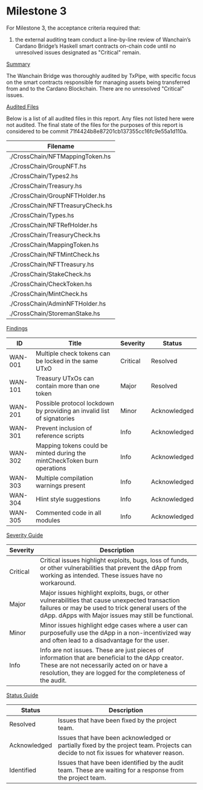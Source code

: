 # Milestone 3

For Milestone 3, the acceptance criteria required that:

1. the external auditing team conduct a line-by-line review of Wanchain’s Cardano Bridge’s Haskell smart contracts on-chain code until no unresolved issues designated as "Critical" remain.

<ins>Summary</ins>

The Wanchain Bridge was thoroughly audited by TxPipe, with specific focus on the smart contracts responsible for managing assets being transferred from and to the Cardano Blockchain. There are no unresolved "Critical" issues.

<ins>Audited Files</ins>

Below is a list of all audited files in this report. Any files not listed here were not audited.
The final state of the files for the purposes of this report is considered to be commit
71f4424b8e87201cb137355cc16fc9e55a1d110a.

| Filename |
| ------------- |
| ./CrossChain/NFTMappingToken.hs |
| ./CrossChain/GroupNFT.hs |
| ./CrossChain/Types2.hs |
| ./CrossChain/Treasury.hs |
| ./CrossChain/GroupNFTHolder.hs |
| ./CrossChain/NFTTreasuryCheck.hs |
| ./CrossChain/Types.hs |
| ./CrossChain/NFTRefHolder.hs |
| ./CrossChain/TreasuryCheck.hs |
| ./CrossChain/MappingToken.hs |
| ./CrossChain/NFTMintCheck.hs |
| ./CrossChain/NFTTreasury.hs |
| ./CrossChain/StakeCheck.hs |
| ./CrossChain/CheckToken.hs |
| ./CrossChain/MintCheck.hs |
| ./CrossChain/AdminNFTHolder.hs |
| ./CrossChain/StoremanStake.hs |

<ins>Findings</ins>

| ID | Title | Severity | Status |
| ------------- | ------------- | ------------- | ------------- |
| WAN-001 | Multiple check tokens can be locked in the same UTxO  | Critical  | Resolved |
| WAN-101 | Treasury UTxOs can contain more than one token  | Major  | Resolved |
| WAN-201 | Possible protocol lockdown by providing an invalid list of signatories   | Minor  | Acknowledged |
| WAN-301 | Prevent inclusion of reference scripts  | Info  | Acknowledged |
| WAN-302 | Mapping tokens could be minted during the mintCheckToken burn operations  | Info  | Acknowledged |
| WAN-303 | Multiple compilation warnings present  | Info  | Acknowledged |
| WAN-304 | Hlint style suggestions  | Info  | Acknowledged |
| WAN-305 | Commented code in all modules  | Info  | Acknowledged |

<ins>Severity Guide</ins>

| Severity | Description |
| ------------- | ------------- |
| Critical | Critical issues highlight exploits, bugs, loss of funds, or other vulnerabilities that prevent the dApp from working as intended. These issues have no workaround. |
| Major | Major issues highlight exploits, bugs, or other vulnerabilities that cause unexpected transaction failures or may be used to trick general users of the dApp. dApps with Major issues may still be functional. |
| Minor | Minor issues highlight edge cases where a user can purposefully use the dApp in a non-incentivized way and often lead to a disadvantage for the user.  |
| Info | Info are not issues. These are just pieces of information that are beneficial to the dApp creator. These are not necessarily acted on or have a resolution, they are logged for the completeness of the audit. |

<ins>Status Guide</ins>

| Status | Description |
| ------------- | ------------- |
| Resolved | Issues that have been fixed by the project team. |
| Acknowledged | Issues that have been acknowledged or partially fixed by the project team. Projects can decide to not fix issues for whatever reason. |
| Identified | Issues that have been identified by the audit team. These are waiting for a response from the project team. |
